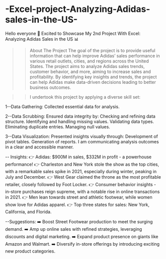 # -Excel-project-Analyzing-Adidas-sales-in-the-US-
Hello everyone
🌟 Excited to Showcase My 2nd Project With Excel: Analyzing Adidas Sales in the US 📊

>>About The Project
The goal of the project is to provide useful information that can help improve Adidas’ sales performance in various retail outlets, cities, and regions across the United States. The project aims to analyze Adidas sales trends, customer behavior, and more, aiming to increase sales and profitability. By identifying key insights and trends, the project can help Adidas make data-driven decisions leading to better business outcomes.

>>I undertook this project by applying a diverse skill set:

1--Data Gathering:
Collected essential data for analysis.

2--Data Scrubbing:
Ensured data integrity by: Checking and refining data structure.
Identifying and handling missing values.
Validating data types.
Eliminating duplicate entries.
Managing null values.

3--Data Visualization:
Presented insights visually through:
Development of pivot tables.
Generation of reports.
I am communicating analysis outcomes in a clear and accessible manner.

-- Insights:
👉 Adidas: $900M in sales, $332M in profit - a powerhouse performance!
👉 Charleston and New York stole the show as the top cities, with a remarkable sales spike in 2021, especially during winter, peaking in July and December.
👉 West Gear claimed the throne as the most profitable retailer, closely followed by Foot Locker.
👉 Consumer behavior insights - in-store purchases reign supreme, with a notable rise in online transactions in 2021.
👉 Men lean towards street and athletic footwear, while women show love for Adidas apparel.
👉 Top three states for sales: New York, California, and Florida.

--Suggestions:
➡️ Boost Street Footwear production to meet the surging demand.
➡️ Amp up online sales with refined strategies, leveraging discounts and digital marketing.
➡️ Expand product presence on giants like Amazon and Walmart.
➡️ Diversify in-store offerings by introducing exciting new product categories.
